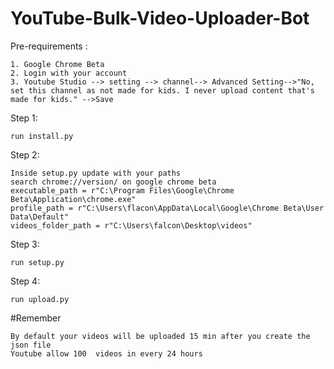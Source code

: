 # YouTube-Bulk-Video-Uploader-Bot
Pre-requirements :
```
1. Google Chrome Beta
2. Login with your account
3. Youtube Studio --> setting --> channel--> Advanced Setting-->"No, set this channel as not made for kids. I never upload content that's made for kids." -->Save
```
Step 1:
```
run install.py
```
Step 2:
```
Inside setup.py update with your paths
search chrome://version/ on google chrome beta
executable_path = r"C:\Program Files\Google\Chrome Beta\Application\chrome.exe"
profile_path = r"C:\Users\flacon\AppData\Local\Google\Chrome Beta\User Data\Default"
videos_folder_path = r"C:\Users\falcon\Desktop\videos"
```
Step 3:
```
run setup.py
```
Step 4:
```
run upload.py
```

#Remember
```
By default your videos will be uploaded 15 min after you create the json file
Youtube allow 100  videos in every 24 hours
```
